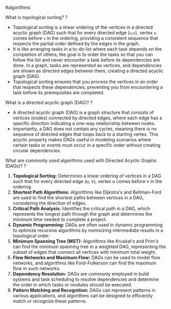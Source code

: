 #algorithms

What is topological sorting?
?
- Topological sorting is a linear ordering of the vertices in a directed acyclic graph (DAG) such that for every directed edge (`u`,`v`), vertex `u` comes before `v` in the ordering, providing a consistent sequence that respects the partial order defined by the edges in the graph.
- It is like arranging tasks in a to-do list where each task depends on the completion of others; the goal is to order the tasks so that you can follow the list and never encounter a task before its dependencies are done. In a graph, tasks are represented as vertices, and dependencies are shown as directed edges between them, creating a directed acyclic graph (DAG). 
- Topological sorting ensures that you process the vertices in an order that respects these dependencies, preventing you from encountering a task before its prerequisites are completed.

What is a directed acyclic graph (DAG)?
?
- A directed acyclic graph (DAG) is a graph structure that consists of vertices (nodes) connected by directed edges, where each edge has a specific direction indicating a one-way relationship between nodes. 
- Importantly, a DAG does not contain any cycles, meaning there is no sequence of directed edges that loops back to a starting vertex. This acyclic property makes DAGs useful in modeling scenarios where certain tasks or events must occur in a specific order without creating circular dependencies.

What are commonly used algorithms used with Directed Acyclic Graphs (DAGs)?
?
1. **Topological Sorting:**
	Determines a linear ordering of vertices in a DAG such that for every directed edge (u, v), vertex u comes before v in the ordering.
1. **Shortest Path Algorithms:**
	Algorithms like Dijkstra's and Bellman-Ford are used to find the shortest paths between vertices in a DAG, considering the direction of edges.
1. **Critical Path Analysis:**
    Identifies the critical path in a DAG, which represents the longest path through the graph and determines the minimum time needed to complete a project.
2. **Dynamic Programming:**
    DAGs are often used in dynamic programming to optimize recursive algorithms by memoizing intermediate results in a topological order.
3. **Minimum Spanning Tree (MST):**
    Algorithms like Kruskal's and Prim's can find the minimum spanning tree in a weighted DAG, representing the subset of edges that connect all vertices with minimum total weight.
4. **Flow Networks and Maximum Flow:**
    DAGs can be used to model flow networks, and algorithms like Ford-Fulkerson can find the maximum flow in such networks.
5. **Dependency Resolution:**
    DAGs are commonly employed in build systems and task scheduling to resolve dependencies and determine the order in which tasks or modules should be executed.
6. **Pattern Matching and Recognition:**
    DAGs can represent patterns in various applications, and algorithms can be designed to efficiently match or recognize these patterns.

